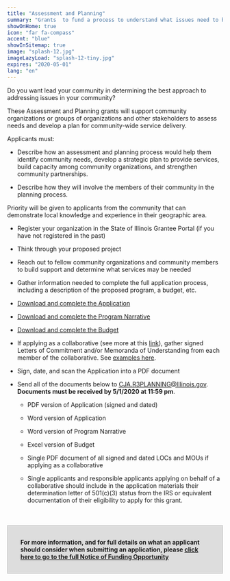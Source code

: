 ```yaml
---
title: "Assessment and Planning"
summary: "Grants  to fund a process to understand what issues need to be addressed in the community, and to work with community stakeholders to develop a plan for resolving shared community concerns"
showOnHome: true
icon: "far fa-compass"
accent: "blue"
showInSitemap: true
image: "splash-12.jpg"
imageLazyLoad: "splash-12-tiny.jpg"
expires: "2020-05-01"
lang: "en"
---
```


<div data-title="About this Funding Opportunity" data-summary="">

Do you want lead your community in determining the best approach to addressing issues in your community?

These Assessment and Planning grants will support community organizations or groups of organizations and other stakeholders to assess needs and develop a plan for community-wide service delivery.

Applicants must:

- Describe how an assessment and planning process would help them identify community needs, develop a strategic plan to provide services, build capacity among community organizations, and strengthen community partnerships.

- Describe how they will involve the members of their community in the planning process.

Priority will be given to applicants from the community that can demonstrate local knowledge and experience in their geographic area.

</div>

<div data-title="Getting Started" data-summary="">

- Register your organization in the State of Illinois Grantee Portal (if you have not registered in the past)

- Think through your proposed project

- Reach out to fellow community organizations and community members to build support and determine what services may be needed

- Gather information needed to complete the full application process, including a description of the proposed program, a budget, etc.

</div>

<div data-title="Completing the Application" data-summary="">

- [Download and complete the Application](https://icjia.illinois.gov/grants)

- [Download and complete the Program Narrative](https://icjia.illinois.gov/grants)

- [Download and complete the Budget](https://icjia.illinois.gov/grants)

- If applying as a collaborative (see more at this [link](/collaboratives)), gather signed Letters of Commitment and/or Memoranda of Understanding from each member of the collaborative. See [examples here](https://icjia.illinois.gov/grants).

</div>

<div data-title="Submitting the Application" data-summary="">

- Sign, date, and scan the Application into a PDF document

- Send all of the documents below to CJA.R3PLANNING@Illinois.gov. **Documents must be received by 5/1/2020 at 11:59 pm**.

  - PDF version of Application (signed and dated)

  - Word version of Application

  - Word version of Program Narrative

  - Excel version of Budget

  - Single PDF document of all signed and dated LOCs and MOUs if applying as a collaborative

  - Single applicants and responsible applicants applying on behalf of a collaborative should include in the application materials their determination letter of 501(c)(3) status from the IRS or equivalent documentation of their eligibility to apply for this grant.

<div style="background: #ddd; padding: 30px; border: 1px solid #bbb; font-weight: bold; margin-top: 50px;" class="text-left">For more information, and for full details on what an applicant should consider when submitting an application, please
<a href="https://icjia.illinois.gov/grants">click here to go to the full Notice of Funding Opportunity</a></div>

</div>
